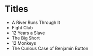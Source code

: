 # Titles

- A River Runs Through It   
- Fight Club
- 12 Years a Slave
- The Big Short
- 12 Monkeys
- The Curious Case of Benjamin Button
